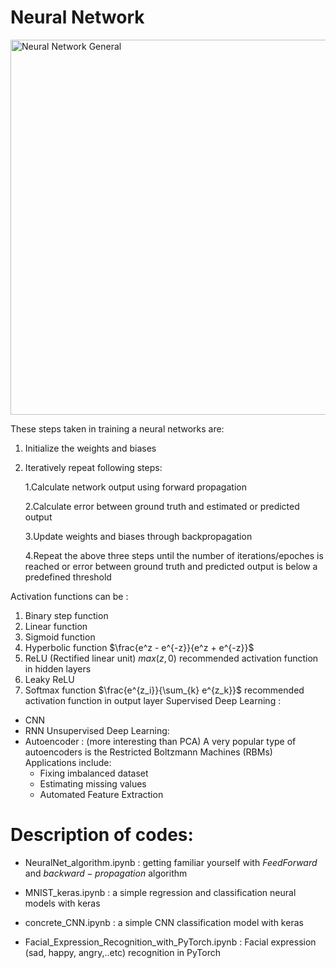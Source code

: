 # Neural Network
<img src="http://cocl.us/general_neural_network" alt="Neural Network General" width="600px">

 These steps taken in training a neural networks are:
 1. Initialize the weights and biases
 2. Iteratively repeat following steps:
    
    1.Calculate network output using forward propagation
    
    2.Calculate error between ground truth and estimated or predicted output
    
    3.Update weights and biases through backpropagation
    
    4.Repeat the above three steps until the number of iterations/epoches is reached or error between ground truth and predicted output is below a predefined threshold
 
Activation functions can be :
1. Binary step function
2. Linear function
3. Sigmoid function
4. Hyperbolic function $\frac{e^z - e^{-z}}{e^z + e^{-z}}$
5. ReLU (Rectified linear unit) $max(z,0)$ recommended activation function in hidden layers
6. Leaky ReLU
7. Softmax function $\frac{e^{z_i}}{\sum_{k} e^{z_k}}$ recommended activation function in output layer
Supervised Deep Learning :
- CNN
- RNN
Unsupervised Deep Learning:
- Autoencoder : (more interesting than PCA)
  A very popular type of autoencoders is the Restricted Boltzmann Machines (RBMs)
  Applications include:
  - Fixing imbalanced dataset
  - Estimating missing values
  - Automated Feature Extraction
  
# Description of codes:
- NeuralNet_algorithm.ipynb  :   getting familiar yourself with $Feed Forward$ and $backward-propagation$ algorithm

- MNIST_keras.ipynb   :    a simple regression and classification neural models with keras
- concrete_CNN.ipynb     :    a simple CNN classification model with keras
- Facial_Expression_Recognition_with_PyTorch.ipynb : Facial expression (sad, happy, angry,..etc) recognition in PyTorch



